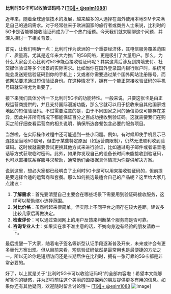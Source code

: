 **比利时5G卡可以收验证码吗？[[TG💪+ @esim1088](https://t.me/s/esim1088)]**

近年来，随着全球通信技术的发展，越来越多的人选择在海外使用本地SIM卡来满足自己的通讯需求。对于经常往来于欧洲国家的旅行者或商务人士来说，比利时的5G卡是否能够接收验证码成为了一个热门话题。今天我们就来聊聊这个问题，并深入探讨一下相关背景。

首先，让我们明确一点：比利时作为欧洲的一个重要经济体，其电信服务覆盖范围广、质量高，尤其是近年来大力推广的5G网络，更是吸引了大量用户。那么，为什么大家会关心比利时5G卡能否接收验证码呢？其实这背后涉及到跨境支付、社交媒体验证等多个场景的实际需求。比如当你在国外登录国内银行账户时，系统可能会发送短信验证码到你的手机上；又或者你需要通过某个国外网站注册账号，而该网站要求通过短信验证身份。在这种情况下，拥有一个能正常接收验证码的手机号码就显得尤为重要了。

接下来我们具体分析一下比利时5G卡的功能特性。一般来说，只要这张卡是由正规运营商提供的，并且支持国际漫游功能，那么它就可以用于接收来自其他国家或地区的短信验证码。不过需要注意的是，由于不同国家之间的通信协议可能存在差异，因此并非所有情况下都能保证百分之百成功接收到验证码。这就需要我们在购买之前仔细查看运营商的相关说明，确保所选套餐包含必要的服务项目。

当然啦，在实际操作过程中还可能遇到一些小问题。例如，有时候即使手机显示已连接至当地5G信号，但由于某些特定原因（如运营商限制），仍然无法顺利收到验证码。这时候就需要尝试更换其他方式来进行验证，比如通过电子邮件或者语音电话等方式获取临时密码。此外，如果你发现自己的设备长时间未能接收到验证码，也可以直接联系客服寻求帮助，通常他们会根据具体情况为你提供解决方案。

说到这里，想必大家都已经明白了比利时5G卡是可以用来接收验证码的，但前提是要选择合适的运营商和套餐。那么如何挑选最适合自己的产品呢？这里给大家几点建议：

1. **了解需求**：首先要清楚自己主要会在哪些场景下需要用到验证码接收服务，这样可以帮助缩小选择范围。
2. **对比价格**：虽然听起来很简单，但实际上不同平台之间存在较大差距。建议多比较几家后再做决定。
3. **检查评价**：可以通过查阅网上的用户反馈来判断某个服务商是否可靠。
4. **咨询专业人士**：如果实在拿不准主意的话，不妨向身边有经验的朋友请教一下。

最后提醒一下大家，随着电子签名等新型认证手段逐渐普及开来，未来或许会有更多替代方案出现。但从目前来看，短信验证码依然是最常用也是最便捷的方法之一。所以无论你是短期访问还是长期居住在比利时，拥有一张可靠的5G卡都是非常必要的。

好了，以上就是关于“比利时5G卡可以收验证码吗”的全部内容啦！希望本文能够解答你的疑惑，并为即将前往这个美丽的国度探索的朋友提供更多有用的信息。如果你还有其他疑问，欢迎随时留言讨论哦～ [[TG💪+ @esim1088](https://t.me/s/esim1088) ![Image](https://i.postimg.cc/4NQfJmqS/Snipaste-2025-05-13-00-14-12.png)]